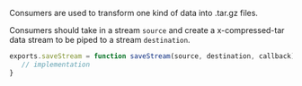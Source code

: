 Consumers are used to transform one kind of data into .tar.gz files.

Consumers should take in a stream `source` and create a x-compressed-tar data stream to be piped to a stream `destination`.

```javascript
exports.saveStream = function saveStream(source, destination, callback) {
   // implementation
}
```